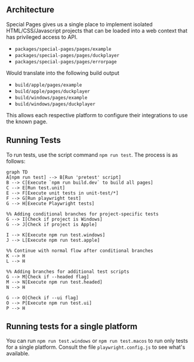 ## Architecture

Special Pages gives us a single place to implement isolated HTML/CSS/Javascript projects that can be loaded into a web context that has privileged access to API.

- `packages/special-pages/pages/example`
- `packages/special-pages/pages/duckplayer`
- `packages/special-pages/pages/errorpage`

Would translate into the following build output

- `build/apple/pages/example`
- `build/apple/pages/duckplayer`
- `build/windows/pages/example`
- `build/windows/pages/duckplayer`

This allows each respective platform to configure their integrations to use the known page.

## Running Tests
 
To run tests, use the script command `npm run test`. The process is as follows:

```mermaid
graph TD
A[npm run test] --> B[Run 'pretest' script]
B --> C[Execute `npm run build.dev` to build all pages]
C --> E[Run test.unit]
E --> F[Execute unit tests in unit-test/*]
F --> G[Run playwright test]
G --> H[Execute Playwright tests]

%% Adding conditional branches for project-specific tests
G --> I[Check if project is Windows]
G --> J[Check if project is Apple]

I --> K[Execute npm run test.windows]
J --> L[Execute npm run test.apple]

%% Continue with normal flow after conditional branches
K --> H
L --> H

%% Adding branches for additional test scripts
G --> M[Check if --headed flag]
M --> N[Execute npm run test.headed]
N --> H

G --> O[Check if --ui flag]
O --> P[Execute npm run test.ui]
P --> H
```

## Running tests for a single platform

You can run `npm run test.windows` or `npm run test.macos` to run only tests for a single platform. Consult the file `playwright.config.js` to see what's available.
